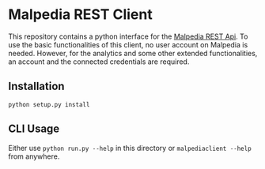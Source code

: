 # Malpedia REST Client

This repository contains a python interface for the [Malpedia REST Api](https://malpedia.caad.fkie.fraunhofer.de).
To use the basic functionalities of this client, no user account on Malpedia is needed.
However, for the analytics and some other extended functionalities, an account and the connected credentials are required.

## Installation
`python setup.py install`

## CLI Usage
Either use `python run.py --help` in this directory or `malpediaclient --help` from anywhere.

